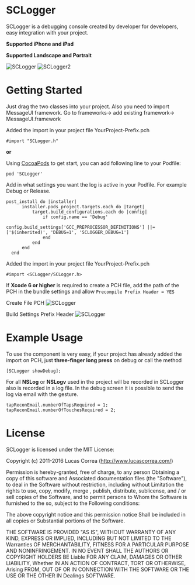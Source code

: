 SCLogger
========

SCLogger is a debugging console created by developer for developers, easy integration with your project.

**Supported iPhone and iPad**

**Supported Landscape and Portrait**

![SCLogger](http://www.lucascorrea.com/images/SCLoggerDemo1.gif)
![SCLogger2](http://www.lucascorrea.com/images/SCLoggerDemo2.gif)


Getting Started
=================
Just drag the two classes into your project. Also you need to import MessageUI framework. Go to frameworks-> add existing framework-> MessageUI.framework

Added the import in your project file YourProject-Prefix.pch

    #import "SCLogger.h"

**or**

Using [CocoaPods](http://cocoapods.org) to get start, you can add following line to your Podfile:

    pod 'SCLogger'

Add in what settings you want the log is active in your Podfile.
For example Debug or Release.

    post_install do |installer|
          installer.pods_project.targets.each do |target|
              target.build_configurations.each do |config|
                  if config.name == 'Debug'
                      config.build_settings['GCC_PREPROCESSOR_DEFINITIONS'] ||= ['$(inherited)', 'DEBUG=1', 'SCLOGGER_DEBUG=1']
                  end
              end
          end
      end


Added the import in your project file YourProject-Prefix.pch

    #import <SCLogger/SCLogger.h>

If **Xcode 6 or higher** is required to create a PCH file, add the path of the PCH in the bundle settings and allow `Precompile Prefix Header = YES`

Create File PCH
![SCLogger](http://www.lucascorrea.com/images/sclogger_create_pch.png)

Build Settings Prefix Header
![SCLogger](http://www.lucascorrea.com/images/sclogger_prefix_header_config.png)

Example Usage
=============

To use the component is very easy, if your project has already added the import on PCH, just **three-finger long press** on debug or call the method

    [SCLogger showDebug];

For all **NSLog** or **NSLogv** used in the project will be recorded in SCLogger also is recorded in a log file.
In the debug screen it is possible to send the log via email with the gesture.

    tapReconEmail.numberOfTapsRequired = 1;
    tapReconEmail.numberOfTouchesRequired = 2;


License
=============

SCLogger is licensed under the MIT License:

Copyright (c) 2011-2016 Lucas Correa (http://www.lucascorrea.com/)

Permission is hereby-granted, free of charge, to any person Obtaining a copy of this software and Associated documentation files (the "Software"), to deal in the Software without restriction, including without Limitation the rights to use, copy, modify, merge , publish, distribute, sublicense, and / or sell copies of the Software, and to permit persons to Whom the Software is furnished to the so, subject to the Following conditions:

The above copyright notice and this permission notice Shall be included in all copies or Substantial portions of the Software.

THE SOFTWARE IS PROVIDED "AS IS", WITHOUT WARRANTY OF ANY KIND, EXPRESS OR IMPLIED, INCLUDING BUT NOT LIMITED TO THE Warranties OF MERCHANTABILITY, FITNESS FOR A PARTICULAR PURPOSE AND NONINFRINGEMENT. IN NO EVENT SHALL THE AUTHORS OR COPYRIGHT HOLDERS BE Liable FOR ANY CLAIM, DAMAGES OR OTHER LIABILITY, Whether IN AN ACTION OF CONTRACT, TORT OR OTHERWISE, Arising FROM, OUT OF OR IN CONNECTION WITH THE SOFTWARE OR THE USE OR THE OTHER IN Dealings SOFTWARE.
